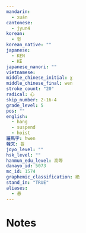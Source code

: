 ```yaml
---
mandarin:
  - xuán
cantonese:
  - jyun4
korean:
  - 현
korean_native: ""
japanese:
  - KEN
  - KE
japanese_nanori: ""
vietnamese:
middle_chinese_initial: ɣ
middle_chinese_final: wen
stroke_count: "20"
radical: 心
skip_number: 2-16-4
grade_level: 5
pos: ""
english:
  - hang
  - suspend
  - hoist
羅馬字: hwen
韓文: 훤
joyo_level: ""
hsk_level: ""
hanmun_edu_level: 高等
danayo_id: 5073
mc_id: 1574
graphemic_classification: 絶
stand_in: "TRUE"
aliases:
  - 悬
---
```


# Notes
